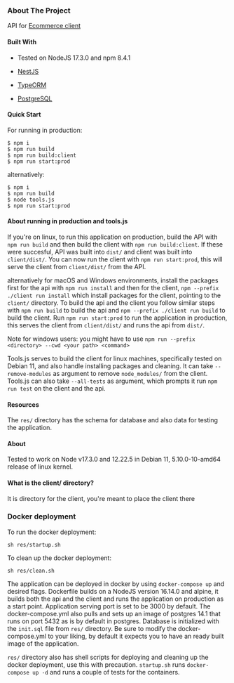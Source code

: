 ### About The Project

API for [Ecommerce client](https://github.com/oscarl0000/chocolatestore)

#### Built With

* Tested on NodeJS 17.3.0 and npm 8.4.1

* [NestJS](https://github.com/nestjs/nest)
* [TypeORM](https://github.com/typeorm/typeorm)
* [PostgreSQL](https://github.com/postgres/postgres)

#### Quick Start

For running in production:

```console
$ npm i
$ npm run build
$ npm run build:client
$ npm run start:prod
```

alternatively:

```console
$ npm i
$ npm run build
$ node tools.js
$ npm run start:prod
```

#### About running in production and tools.js

If you're on linux, to run this application on production, build the API with `npm run build` and then build the client with `npm run build:client`. If these were succesful, API was built into `dist/` and client was built into `client/dist/`. You can now run the client with `npm run start:prod`, this will serve the client from `client/dist/` from the API.

alternatively for macOS and Windows environments, install the packages first for the api with `npm run install` and then for the client, `npm --prefix ./client run install` which install packages for the client, pointing to the `client/` directory. To build the api and the client you follow similar steps with `npm run build` to build the api and `npm --prefix ./client run build` to build the client. Run `npm run start:prod` to run the application in production, this serves the client from `client/dist/` and runs the api from `dist/`.

Note for windows users: you might have to use `npm run --prefix <directory> --cwd <your path> <command>`

Tools.js serves to build the client for linux machines, specifically tested on Debian 11, and also handle installing packages and cleaning. It can take `--remove-modules` as argument to remove `node_modules/` from the client. Tools.js can also take `--all-tests` as argument, which prompts it run `npm run test` on the client and the api.

#### Resources

The `res/` directory has the schema for database and also data for testing the application.

#### About

Tested to work on Node v17.3.0 and 12.22.5 in Debian 11, 5.10.0-10-amd64 release of linux kernel.

#### What is the client/ directory?

It is directory for the client, you're meant to place the client there

### Docker deployment

To run the docker deployment:
```console
sh res/startup.sh
```

To clean up the docker deployment:
```console
sh res/clean.sh
```

The application can be deployed in docker by using `docker-compose up` and desired flags. Dockerfile builds on a NodeJS version 16.14.0 and alpine, it builds both the api and the client and runs the application on production as a start point. Application serving port is set to be 3000 by default. The docker-compose.yml also pulls and sets up an image of postgres 14.1 that runs on port 5432 as is by default in postgres. Database is initialized with the `init.sql` file from `res/` directory. Be sure to modify the docker-compose.yml to your liking, by default it expects you to have an ready built image of the application.

`res/` directory also has shell scripts for deploying and cleaning up the docker deployment, use this with precaution. `startup.sh` runs `docker-compose up -d` and runs a couple of  tests for the containers.
